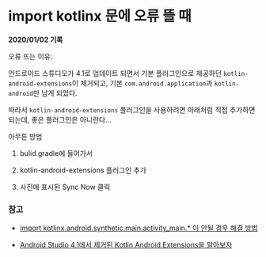 # import kotlinx 문에 오류 뜰 때

**2020/01/02 기록**

오류 뜨는 이유:

안드로이드 스튜디오가 4.1로 업데이트 되면서 기본 플러그인으로 제공하던 `kotlin-android-extensions`이 제거되고, 기본 `com.android.application`과 `kotlin-android`만 남게 되었다.

따라서 `kotlin-android-extensions` 플러그인을 사용하려면 아래처럼 직접 추가하면 되는데, 좋은 플러그인은 아니란다...

아무튼 방법

1. bulid.gradle에 들어가서

2. kotlin-android-extensions 플러그인 추가

3. 사진에 표시된 Sync Now 클릭


### 참고
* [import kotlinx.android.synthetic.main.activity_main.* 이 안될 경우 해결 방법](https://ku-hug.tistory.com/61)

* [Android Studio 4.1에서 제거된 Kotlin Android Extensions을 알아보자](https://thdev.tech/android/2020/10/07/Remove-kotlinx-synthetic/)
